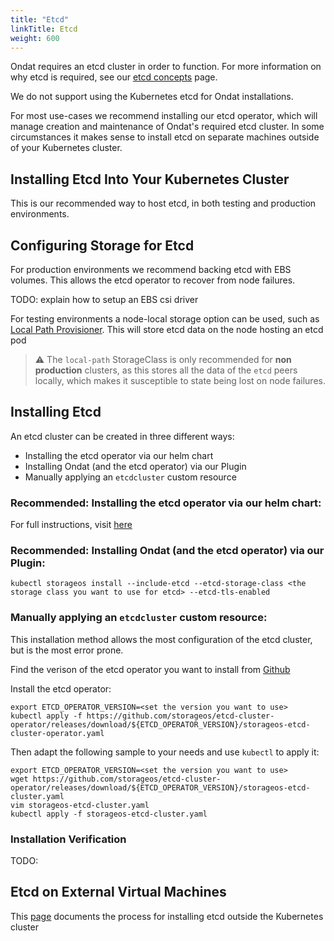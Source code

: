 ```yaml
---
title: "Etcd"
linkTitle: Etcd
weight: 600
---
```


Ondat requires an etcd cluster in order to function. For more information
on why etcd is required, see our [etcd concepts](/docs/concepts/etcd) page.

We do not support using the Kubernetes etcd for Ondat installations.

For most use-cases we recommend installing our etcd operator, which will manage creation and maintenance of Ondat's required etcd cluster.
In some circumstances it makes sense to install etcd on separate machines outside of your Kubernetes cluster.

## Installing Etcd Into Your Kubernetes Cluster

This is our recommended way to host etcd, in both testing and production environments.

## Configuring Storage for Etcd

For production environments we recommend backing etcd with EBS volumes. This allows the etcd operator to recover from node failures.

TODO: explain how to setup an EBS csi driver

For testing environments a node-local storage option can be used, such as [Local Path Provisioner](https://github.com/rancher/local-path-provisioner). This will store etcd data on the node hosting an etcd pod

> ⚠️ The `local-path` StorageClass is only recommended for **non production** clusters, as this stores all the data of the `etcd` peers locally, which makes it susceptible to state being lost on node failures.

## Installing Etcd

An etcd cluster can be created in three different ways:
* Installing the etcd operator via our helm chart
* Installing Ondat (and the etcd operator) via our Plugin
* Manually applying an `etcdcluster` custom resource 

### Recommended: Installing the etcd operator via our helm chart:
For full instructions, visit [here](https://github.com/ondat/charts/tree/main/charts/ondat)

### Recommended: Installing Ondat (and the etcd operator) via our Plugin:
`kubectl storageos install --include-etcd --etcd-storage-class <the storage class you want to use for etcd> --etcd-tls-enabled`

### Manually applying an `etcdcluster` custom resource: 
This installation method allows the most configuration of the etcd cluster, but is the most error prone. 

Find the verison of the etcd operator you want to install from [Github](https://github.com/storageos/etcd-cluster-operator/releases/)

Install the etcd operator:
```
export ETCD_OPERATOR_VERSION=<set the version you want to use>
kubectl apply -f https://github.com/storageos/etcd-cluster-operator/releases/download/${ETCD_OPERATOR_VERSION}/storageos-etcd-cluster-operator.yaml
```

Then adapt the following sample to your needs and use `kubectl` to  apply it:
```
export ETCD_OPERATOR_VERSION=<set the version you want to use>
wget https://github.com/storageos/etcd-cluster-operator/releases/download/${ETCD_OPERATOR_VERSION}/storageos-etcd-cluster.yaml
vim storageos-etcd-cluster.yaml
kubectl apply -f storageos-etcd-cluster.yaml
```

### Installation Verification

TODO:

## Etcd on External Virtual Machines

This [page](/docs/prerequisites/etcd-outside-k8s/etcd-outside-the-cluster.md) documents the process for installing etcd outside the Kubernetes cluster
